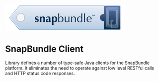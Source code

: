 ![alt text](images/snapbundle.png "Title")

SnapBundle Client
======

Library defines a number of type-safe Java clients for the SnapBundle platform. It eliminates the need to operate
against low level RESTful calls and HTTP status code responses.
